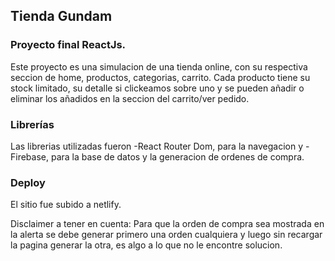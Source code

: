## Tienda Gundam

### Proyecto final ReactJs.

Este proyecto es una simulacion de una tienda online, con su respectiva seccion de home, productos, categorias, carrito. Cada producto tiene su stock limitado, su detalle si clickeamos sobre uno y se pueden añadir o eliminar los añadidos en la seccion del carrito/ver pedido.

### Librerías

Las librerias utilizadas fueron -React Router Dom, para la navegacion y -Firebase, para la base de datos y la generacion de ordenes de compra.

### Deploy

El sitio fue subido a netlify.


Disclaimer a tener en cuenta: Para que la orden de compra sea mostrada en la alerta se debe generar primero una orden cualquiera y luego sin recargar la pagina generar la otra, es algo a lo que no le encontre solucion.



